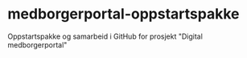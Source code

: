 # medborgerportal-oppstartspakke
Oppstartspakke og samarbeid i GitHub for prosjekt "Digital medborgerportal"
